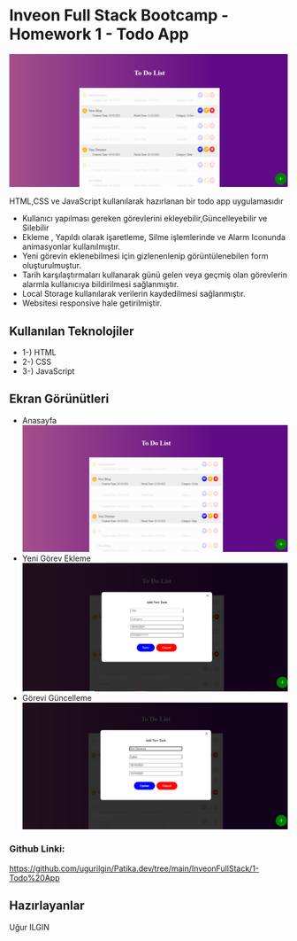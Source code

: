 # Inveon Full Stack Bootcamp - Homework 1 - Todo App 
![logo](/img/TodoApp/1.png)

HTML,CSS ve JavaScript  kullanılarak hazırlanan bir todo app uygulamasıdır 
* Kullanıcı yapılması gereken görevlerini ekleyebilir,Güncelleyebilir ve Silebilir
* Ekleme , Yapıldı olarak işaretleme, Silme işlemlerinde ve Alarm Iconunda animasyonlar kullanılmıştır.
* Yeni görevin eklenebilmesi için gizlenenlenip görüntülenebilen form oluşturulmuştur.
* Tarih karşılaştırmaları kullanarak günü gelen veya geçmiş olan görevlerin alarmla kullanıcıya bildirilmesi sağlanmıştır.
* Local Storage kullanılarak verilerin kaydedilmesi sağlanmıştır.
* Websitesi responsive hale getirilmiştir.
## Kullanılan Teknolojiler
* 1-) HTML
* 2-) CSS
* 3-) JavaScript 



## Ekran Görünütleri
* Anasayfa
![logo](/img/TodoApp/1.png)
* Yeni Görev Ekleme 
![logo](/img/TodoApp/2.png)
* Görevi Güncelleme
![logo](/img/TodoApp/3.png)
### Github Linki:
https://github.com/ugurilgin/Patika.dev/tree/main/InveonFullStack/1-Todo%20App
## Hazırlayanlar
Uğur ILGIN

